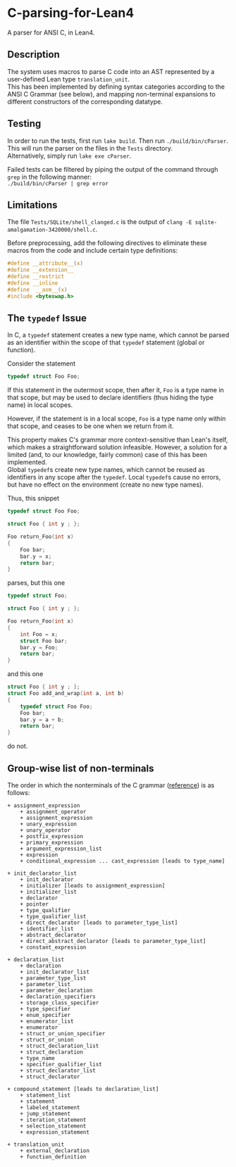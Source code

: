 # C-parsing-for-Lean4
A parser for ANSI C, in Lean4.

## Description

The system uses macros to parse C code into an AST represented by a user-defined Lean type `translation_unit`.  
This has been implemented by defining syntax categories according to the ANSI C Grammar (see below), and mapping non-terminal expansions to different constructors of the corresponding datatype.

## Testing

In order to run the tests, first run `lake build`. Then run `./build/bin/cParser`.  
This will run the parser on the files in the `Tests` directory.  
Alternatively, simply run `lake exe cParser`.

Failed tests can be filtered by piping the output of the command through `grep` in the following manner:  
```./build/bin/cParser | grep error```

## Limitations
The file `Tests/SQLite/shell_clanged.c` is the output of `clang -E sqlite-amalgamation-3420000/shell.c`.

Before preprocessing, add the following directives to eliminate these macros from the code and include certain type definitions:
```c
#define __attribute__(x)
#define __extension__
#define __restrict
#define __inline
#define  __asm__(x)
#include <byteswap.h>
```

## The `typedef` Issue
In C, a `typedef` statement creates a new type name, which cannot be parsed as an identifier within the scope of that `typedef` statement (global or function).  

Consider the statement
```c
typedef struct Foo Foo;
```
If this statement in the outermost scope, then after it, `Foo` is a type name in that scope, but may be used to declare identifiers (thus hiding the type name) in local scopes.

However, if the statement is in a local scope, `Foo` is a type name only within that scope, and ceases to be one when we return from it.

This property makes C's grammar more context-sensitive than Lean's itself, which makes a straightforward solution infeasible. However, a solution for a limited (and, to our knowledge, fairly common) case of this has been implemented.  
Global `typedef`s create new type names, which cannot be reused as identifiers in any scope after the `typedef`. Local `typedef`s cause no errors, but have no effect on the environment (create no new type names).

Thus, this snippet
```c
typedef struct Foo Foo;

struct Foo { int y ; };

Foo return_Foo(int x)
{
    Foo bar;
    bar.y = x;
    return bar;
}
```
parses, but this one
```c
typedef struct Foo;

struct Foo { int y ; };

Foo return_Foo(int x)
{
    int Foo = x;
    struct Foo bar;
    bar.y = Foo;
    return bar;
}
```
and this one
```c
struct Foo { int y ; };    
struct Foo add_and_wrap(int a, int b)
{
    typedef struct Foo Foo;
    Foo bar;
    bar.y = a + b;
    return bar;
}
```
do not.

## Group-wise list of non-terminals
The order in which the nonterminals of the C grammar ([reference](https://www.lysator.liu.se/c/ANSI-C-grammar-y.html)) is as follows:
```
+ assignment_expression
    + assignment_operator
    + assignment_expression
    + unary_expression
    + unary_operator
    + postfix_expression
    + primary_expression
    + argument_expression_list
    + expression
    + conditional_expression ... cast_expression [leads to type_name]

+ init_declarator_list
    + init_declarator
    + initializer [leads to assignment_expression]
    + initializer_list
    + declarator
    + pointer
    + type_qualifier
    + type_qualifier_list
    + direct_declarator [leads to parameter_type_list]
    + identifier_list
    + abstract_declarator
    + direct_abstract_declarator [leads to parameter_type_list]
    + constant_expression

+ declaration_list
    + declaration
    + init_declarator_list
    + parameter_type_list
    + parameter_list
    + parameter_declaration
    + declaration_specifiers
    + storage_class_specifier
    + type_specifier
    + enum_specifier
    + enumerator_list
    + enumerator
    + struct_or_union_specifier
    + struct_or_union
    + struct_declaration_list
    + struct_declaration
    + type_name
    + specifier_qualifier_list
    + struct_declarator_list
    + struct_declarator

+ compound_statement [leads to declaration_list]
    + statement_list
    + statement
    + labeled_statement
    + jump_statement
    + iteration_statement
    + selection_statement
    + expression_statement

+ translation_unit
    + external_declaration
    + function_definition
```